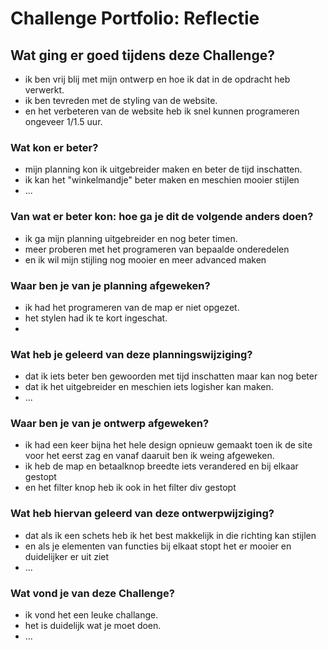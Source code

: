 # Challenge Portfolio: Reflectie

## Wat ging er goed tijdens deze Challenge?

- ik ben vrij blij met mijn ontwerp en hoe ik dat in de opdracht heb verwerkt.
- ik ben tevreden met de styling van de website.
- en het verbeteren van de website heb ik snel kunnen programeren ongeveer 1/1.5 uur.

### Wat kon er beter?

- mijn planning kon ik uitgebreider maken en beter de tijd inschatten.
- ik kan het "winkelmandje" beter maken en meschien mooier stijlen
- ...

### Van wat er beter kon: hoe ga je dit de volgende anders doen?

- ik ga mijn planning uitgebreider en nog beter timen.
- meer proberen met het programeren van bepaalde onderedelen 
- en ik wil mijn stijling nog mooier en meer advanced maken 

### Waar ben je van je planning afgeweken?

- ik had het programeren van de map er niet opgezet. 
- het stylen had ik te kort ingeschat.
- 

### Wat heb je geleerd van deze planningswijziging?

- dat ik iets beter ben gewoorden met tijd inschatten maar kan nog beter
- dat ik het uitgebreider en meschien iets logisher kan maken.
- ...

### Waar ben je van je ontwerp afgeweken?

- ik had een keer bijna het hele design opnieuw gemaakt toen ik de site voor het eerst zag en vanaf daaruit ben ik weing afgeweken.
- ik heb de map en betaalknop breedte iets verandered en bij elkaar gestopt
- en het filter knop heb ik ook in het filter div gestopt

### Wat heb hiervan geleerd van deze ontwerpwijziging?

- dat als ik een schets heb ik het best makkelijk in die richting kan stijlen
- en als je elementen van functies bij elkaat stopt het er mooier en duidelijker er uit ziet
- ...

### Wat vond je van deze Challenge?

- ik vond het een leuke challange.
- het is duidelijk wat je moet doen.
- ...

